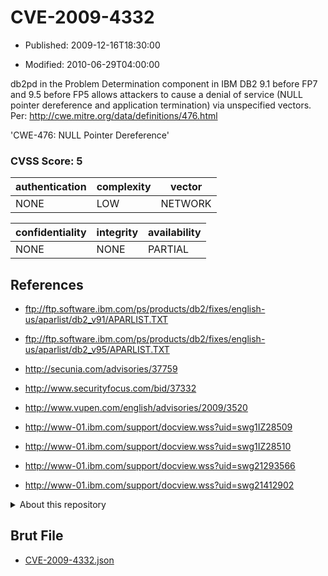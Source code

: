 # CVE-2009-4332

- Published: 2009-12-16T18:30:00

- Modified: 2010-06-29T04:00:00

db2pd in the Problem Determination component in IBM DB2 9.1 before FP7 and 9.5 before FP5 allows attackers to cause a denial of service (NULL pointer dereference and application termination) via unspecified vectors. Per: http://cwe.mitre.org/data/definitions/476.html

'CWE-476: NULL Pointer Dereference'

### CVSS Score: **5**

| authentication | complexity | vector |
| --- | --- | --- |
| NONE | LOW | NETWORK |

| confidentiality | integrity | availability |
| --- | --- | --- |
| NONE | NONE | PARTIAL |

## References

* ftp://ftp.software.ibm.com/ps/products/db2/fixes/english-us/aparlist/db2_v91/APARLIST.TXT

* ftp://ftp.software.ibm.com/ps/products/db2/fixes/english-us/aparlist/db2_v95/APARLIST.TXT

* http://secunia.com/advisories/37759

* http://www.securityfocus.com/bid/37332

* http://www.vupen.com/english/advisories/2009/3520

* http://www-01.ibm.com/support/docview.wss?uid=swg1IZ28509

* http://www-01.ibm.com/support/docview.wss?uid=swg1IZ28510

* http://www-01.ibm.com/support/docview.wss?uid=swg21293566

* http://www-01.ibm.com/support/docview.wss?uid=swg21412902

<details>
<summary>About this repository</summary> 

  This repository is part of the project [Live Hack CVE](https://github.com/Live-Hack-CVE). Main website can be found [www.live-hack.org](https://www.live-hack.org) 
  
  Made by [Sn0wAlice](https://github.com/Sn0wAlice) for the people that care about security and need to have a feed of the latest CVEs. Hope you enjoy it, don't forget to star the repo and follow me on [Twitter](https://twitter.com/Sn0wAlice) and [Github](https://github.com/Sn0wAlice). And that is my [personnal website](https://www.alice-snow.me/)

  - [Home Page](https://github.com/Live-Hack-CVE)
  - [Framework](https://github.com/Live-Hack-CVE/cve-framework)
  - [CVE database](https://github.com/Live-Hack-CVE/full_database)
  - [Changelog](https://github.com/Live-Hack-CVE/Changelog)
</details>

## Brut File

* [CVE-2009-4332.json](https://raw.githubusercontent.com/Live-Hack-CVE/full_database/main/cves/2009/CVE-2009-4332.json)

